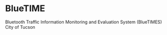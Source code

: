 # BlueTIME
Bluetooth Traffic Information Monitoring and Evaluation System (BlueTIMES)
City of Tucson
